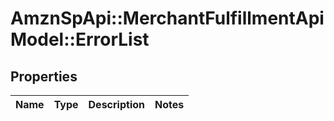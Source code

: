 # AmznSpApi::MerchantFulfillmentApiModel::ErrorList

## Properties
Name | Type | Description | Notes
------------ | ------------- | ------------- | -------------

